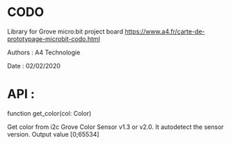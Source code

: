# CODO
Library for Grove micro:bit project board
https://www.a4.fr/carte-de-prototypage-microbit-codo.html

Authors : A4 Technologie

Date : 02/02/2020

# API :
function get_color(col: Color)

Get color from i2c Grove Color Sensor v1.3 or v2.0. It autodetect the sensor version. Output value [0;65534]


